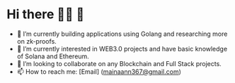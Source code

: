 # Hi there  👩‍💻 👋


- 🔭 I’m currently building applications using Golang and researching more on zk-proofs.
- 🌱 I’m currently interested in WEB3.0 projects and have basic knowledge of Solana and Ethereum.
- 👯 I’m looking to collaborate on any Blockchain and Full Stack projects.
- 📫 How to reach me: [Email] (mainaann367@gmail.com)

